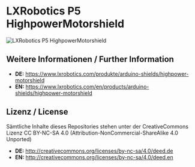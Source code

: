 LXRobotics P5 HighpowerMotorshield
==================================

![LXRobotics P5 HighpowerMotorshield](https://www.lxrobotics.com/wp-content/uploads/mz_af_p5_side_small.jpg)

## Weitere Informationen / Further Information

* **DE:** https://www.lxrobotics.com/produkte/arduino-shields/highpower-motorshield
* **EN:** https://www.lxrobotics.com/en/products/arduino-shields/highpower-motorshield

## Lizenz / License
Sämtliche Inhalte dieses Repositories stehen unter der CreativeCommons Lizenz CC BY-NC-SA 4.0 (Attribution-NonCommercial-ShareAlike 4.0 Unported)

* **DE:** http://creativecommons.org/licenses/by-nc-sa/4.0/deed.de
* **EN:** http://creativecommons.org/licenses/by-nc-sa/4.0/deed.en
